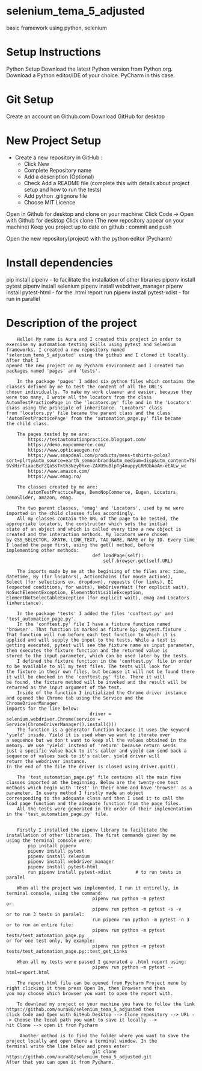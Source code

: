 # selenium_tema_5_adjusted
basic framework using python, selenium
# Setup Instructions
Python Setup
Download the latest Python version from Python.org.
Download a Python editor/IDE of your choice. PyCharm in this case.
# Git Setup
Create an account on Github.com
Download GitHub for desktop
# New Project Setup
 * Create a new repository in GitHub :
   * Click New
   * Complete Repository name
   * Add a description (Optional)
   * Check Add a README file (complete this with details about project setup and how to run the tests) 
   * Add  python .gitignore file
   * Choose MIT Licence

Open in Github for desktop and clone on your machine: 
Click Code -> Open with Github for desktop
Click clone (The new repository appear on your machine)
Keep you project up to date on github : commit and push

Open the new repository(project) with the python editor (Pycharm)

# Install dependencies
pip install pipenv   -  to facilitate the installation of other libraries
pipenv install pytest
pipenv install selenium
pipenv install webdriver_manager
pipenv install pytest-html   -   for the .html report
run pipenv install pytest-xdist  -  for run in parallel

# Description of the project

        Hello! My name is Aura and I created this project in order to exercise my automation testing skills using pytest and Selenium 
    frameworks. I created a new repository named 'selenium_tema_5_adjusted' using the github and I cloned it locally. After that I 
    opened the new project on my Pycharm environment and I created two packages named 'pages' and 'tests'. 

        In the package 'pages' I added six python files which contains the classes defined by me to test the content of all the URL's 
    chosen individually. To make my work cleaner and easier, because they were too many, I wrote all the locators from the class 
    AutomTestPracticePage in the 'locators.py' file and in the 'Locators' class using the principle of inheritance. 'Locators' class 
    from 'locators.py' file became the parent class and the class 'AutomTestPracticePage' from the 'automation_page.py' file became 
    the child class. 

        The pages tested by me are:
            https://testautomationpractice.blogspot.com/
            https://demo.nopcommerce.com/
            https://www.opticaeugen.ro/
            https://www.snapdeal.com/products/mens-tshirts-polos?sort=plrty&utm_source=earth_semnonbrand&utm_medium=disp&utm_content=TShirts&utm_campaign=menapparel&utm_term=24101418888&gclid=Cj0KCQjwyMiTBhDKARIsAAJ-9VsHirTiaacBcFZQa5sTkth3Nzy0hxe-ZAXU9uBlpTg4nuppyLRMObAaAm-eEALw_wc
            https://www.amazon.com/
            https://www.emag.ro/

        The classes created by me are:
            AutomTestPracticePage, DemoNopCommerce, Eugen, Locators, DemoSlider, amazon, emag.

        The two parent classes, 'emag' and 'Locators', used by me were imported in the child classes files accordingly.
        All my classes contain the URL of the page to be tested, the appropriate locators, the constructer which sets the initial 
    state of an object and which is called every time a new object is created and the interaction methods. My locators were chosen 
    by CSS_SELECTOR, XPATH, LINK_TEXT, TAG_NAME, NAME or by ID. Every time I loaded the page first, using the get() method, before 
    implementing other methods:     
                                    def loadPage(self):
                                        self.browser.get(self.URL)

        The imports made by me at the beginiing of the files are: time, datetime, By (for locators), ActionChains (for mouse actions), 
    Select (for selections ex. dropdown), requests (for links), EC (expected conditions, for waits), WebDriverWait (for explicit wait), 
    NoSuchElementException, ElementNotVisibleException, ElementNotSelectableException (for explicit wait), emag and Locators (inheritance).

        In the package 'tests' I added the files 'conftest.py' and 'test_automation_page.py'.
        In the 'conftest.py' file I have a fixture function named 'browser'. That function is marked as fixture by: @pytest.fixture .
    That function will run before each test function to which it is applied and will supply the input to the tests. While a test is 
    getting executed, pytest will see the fixture name as input parameter, then executes the fixture function and the returned value is 
    stored to the input parameter, which can be used later by the tests. 
        I defined the fixture function in the 'conftest.py' file in order to be available to all my test files. The tests will look for 
    the fixture in their own files, but because it will not be found there it will be checked in the 'conftest.py' file. There it will 
    be found, the fixture method will be invoked and the result will be returned as the input argument of the test.
        Inside of the function I initialized the Chrome driver instance and opened the Chrome tab using the Service and the ChromeDriverManager 
    imports for the line below:
                                   driver = selenium.webdriver.Chrome(service = Service(ChromeDriverManager().install()))
        The function is a generator function because it uses the keyword 'yield' inside. Yield it is used when we want to iterate over 
    a sequence but we don't want to keep all the values obtained in the memory. We use 'yield' instead of 'return' because return sends 
    just a specific value back to it's caller and yield can send back a sequence of values back to it's caller. yield driver will 
    return the webdriver instance.
    In the end of the file the driver is closed using driver.quit().
        
        The 'test_automation_page.py' file contains all the main five classes imported at the beginning. Below are the twenty-one test 
    methods which begin with 'test' in their name and have 'browser' as a parameter. In every method I firstly made an object 
    corresponding to the adequate class and then I used it to call the load page function and the adequate function from the page files. 
        All the tests were generated in the order of their implementation in the 'test_automation_page.py' file.


        Firstly I installed the pipenv library to facilitate the installation of other libraries. The first commands given by me 
    using the terminal console were:
            pip install pipenv
            pipenv install pytest
            pipenv install selenium
            pipenv install webdriver_manager
            pipenv install pytest-html
            run pipenv install pytest-xdist         # to run tests in paralel

        When all the project was implemented, I run it entirelly, in terminal console, using the command:
                                    pipenv run python -m pytest
    or:
                                    pipenv run python -m pytest -s -v
    or to run 3 tests in paralel:
                                    run pipenv run python -m pytest -n 3
    or to run an entire file:
                                    pipenv run python -m pytest tests/test_automation_page.py
    or for one test only, by example:
                                    pipenv run python -m pytest tests/test_automation_page.py::test_get_Links
        
        When all my tests were passed I generated a .html report using:
                                    pipenv run python -m pytest --html=report.html

        The report.html file can be opened from Pycharm Project menu by right clicking it then press Open In, then Browser and then 
    you may choose which browser you want to open the report with.   
        
        To download my project on your machine you have to follow the link https://github.com/aura80/selenium_tema_5_adjusted then 
    click Code and Open with GitHub Desktop --> Clone repository --> URL --> Choose the local path you want to save it locally --> 
    hit Clone --> open it from Pycharm

         Another method is to find the folder where you want to save the project locally and open there a terminal window. In the 
    terminal write the line below and press enter:
                                    git clone https://github.com/aura80/selenium_tema_5_adjusted.git
    After that you can open it from Pycharm.
 

